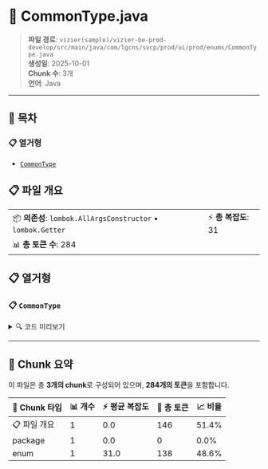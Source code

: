 # 📄 CommonType.java

> **파일 경로**: `vizier(sample)/vizier-be-prod-develop/src/main/java/com/lgcns/svcp/prod/ui/prod/enums/CommonType.java`  
> **생성일**: 2025-10-01  
> **Chunk 수**: 3개  
> **언어**: Java
---

## 📑 목차

### 📋 열거형
- [`CommonType`](#enum-commontype)


## 📋 파일 개요

| | |
|--|--|
| 📦 **의존성**: `lombok.AllArgsConstructor` • `lombok.Getter` | ⚡ **총 복잡도**: 31 |
| 📊 **총 토큰 수**: 284 |  |





## 📋 열거형

### <a id="enum-commontype"></a>📋 `CommonType`


<details>
<summary>🔍 코드 미리보기</summary>

```java
public enum CommonType {
    PP("PricePlan","PP","Offer","PricePlan", null, "OFPP" ),
    AO("AddOn","AO","Offer","PricePlan", null, "OFAO" ),
    DC("Discount","DC","Offer","PricePlan", null, "OFDC" ),
    DV("Device","DV","Offer","PricePlan", null, "OFDV" ),
    BI("BillingInformation","BI","Component","Characteristics", "Billing Information", "CHBI" ),
    DI("DiscountInformation","DI","Component","Characteristics", "Discount Information", "CHDI" ),
    DT("DiscountTarget","DT","Component","Characteristics", "Discount Target", "CHDT" ),
    LB("LineOfBusinessInformation","LB","Component","C...
```

**Chunk 정보**
- 🆔 **ID**: `cec7e7bf6fa3`
- 📍 **라인**: 8-8

</details>

---



## 🧩 Chunk 요약

이 파일은 총 **3개의 chunk**로 구성되어 있으며, **284개의 토큰**을 포함합니다.

| 🧩 Chunk 타입 | 📊 개수 | ⚡ 평균 복잡도 | 📝 총 토큰 | 📈 비율 |
|---------------|--------|-------------|----------|--------|
| 📋 파일 개요 | 1 | 0.0 | 146 | 51.4% |
| package | 1 | 0.0 | 0 | 0.0% |
| enum | 1 | 31.0 | 138 | 48.6% |

